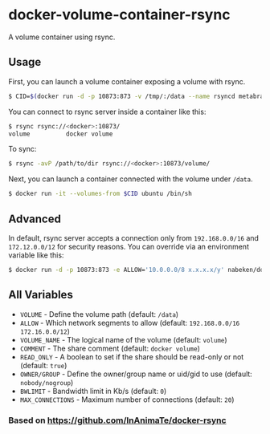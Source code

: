 # docker-volume-container-rsync

A volume container using rsync.

## Usage

First, you can launch a volume container exposing a volume with rsync.

```sh
$ CID=$(docker run -d -p 10873:873 -v /tmp/:/data --name rsyncd metabrainz/docker-rsyncd)
```

You can connect to rsync server inside a container like this:

```sh
$ rsync rsync://<docker>:10873/
volume          docker volume
```

To sync:

```sh
$ rsync -avP /path/to/dir rsync://<docker>:10873/volume/
```

Next, you can launch a container connected with the volume under `/data`.

```sh
$ docker run -it --volumes-from $CID ubuntu /bin/sh
```

## Advanced

In default, rsync server accepts a connection only from `192.168.0.0/16` and `172.12.0.0/12` for security reasons.
You can override via an environment variable like this:

```sh
$ docker run -d -p 10873:873 -e ALLOW='10.0.0.0/8 x.x.x.x/y' nabeken/docker-volume-container-rsync
```

## All Variables

* `VOLUME` - Define the volume path (default: `/data`)
* `ALLOW` - Which network segments to allow (default: `192.168.0.0/16 172.16.0.0/12`)
* `VOLUME_NAME` - The logical name of the volume (default: `volume`)
* `COMMENT` - The share comment (default: `docker volume`)
* `READ_ONLY` - A boolean to set if the share should be read-only or not (default: `true`)
* `OWNER/GROUP` - Define the owner/group name or uid/gid to use (default: `nobody/nogroup`)
* `BWLIMIT` - Bandwidth limit in Kb/s (default: `0`)
* `MAX_CONNECTIONS` - Maximum number of connections (default: `20`)



### Based on https://github.com/InAnimaTe/docker-rsync
